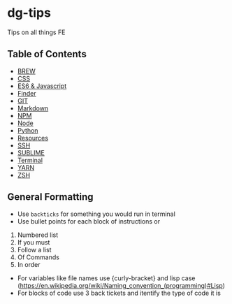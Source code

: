 # dg-tips
Tips on all things FE

## Table of Contents
* [BREW](/BREW/README.md)
* [CSS](/CSS/README.md)
* [ES6 & Javascript](/JS/README.md)
* [Finder](/FINDER/README.md)
* [GIT](/GIT/README.md)
* [Markdown](/MARKDOWN/README.md)
* [NPM](/NPM/README.md)
* [Node](/NODE/README.md)
* [Python](/PYTHON/README.md)
* [Resources](/RESOURCES/README.md)
* [SSH](/SSH/README.md)
* [SUBLIME](/SUBLIME/README.md)
* [Terminal](/TERMINAL/README.md)
* [YARN](/YARN/README.md)
* [ZSH](/ZSH/README.md)

## General Formatting
* Use `backticks` for something you would run in terminal
* Use bullet points for each block of instructions or
1. Numbered list
2. If you must
3. Follow a list 
4. Of Commands
5. In order
* For variables like file names use {curly-bracket} and lisp case (https://en.wikipedia.org/wiki/Naming_convention_(programming)#Lisp)
* For blocks of code use 3 back tickets and itentify the type of code it is
